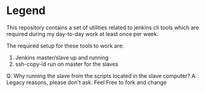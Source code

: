 Legend
======

This repository contains a set of utilities related to jenkins cli tools
which are required during my day-to-day work at least once per week.

The required setup for these tools to work are:

1. Jenkins master/slave up and running
2. ssh-copy-id run on master for the slaves

Q: Why running the slave from the scripts located in the slave computer?
A: Legacy reasons, please don't ask. Feel Free to fork and change

